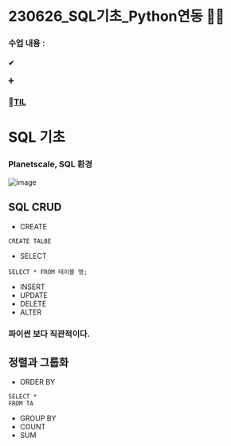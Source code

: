# 230626_SQL기초_Python연동 🐍💪
### 수업 내용 : 

#### ✔ 

#### ➕ 
### 🔗[TIL]()


# SQL 기초

### Planetscale, SQL 환경
![image](https://github.com/aaingyunii/230626/assets/31847834/b8b98e1e-cd39-4521-aba9-0a969fe2f8c7)

## SQL CRUD
- CREATE
 ```
 CREATE TALBE 
 ```
- SELECT
```
SELECT * FROM 테이블 명;

```
- INSERT
- UPDATE
- DELETE
- ALTER
  

### 파이썬 보다 직관적이다.

## 정렬과 그룹화
- ORDER BY
 ```
SELECT *
FROM TA
```
- GROUP BY
- COUNT
- SUM
  
